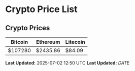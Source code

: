 # Crypto Price List

## Crypto Prices
| Bitcoin | Ethereum | Litecoin |
| ------- | -------- | -------- |
| $107280 | $2435.86 | $84.09 |
**Last Updated:** 2025-07-02 12:50 UTC
**Last Updated:** $DATE$
